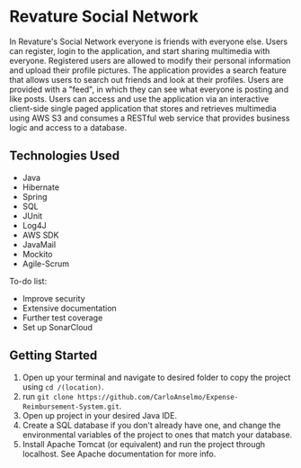 # Revature Social Network

In Revature's Social Network everyone is friends with everyone else. Users can register, login to the application, and start sharing multimedia with everyone. Registered users are allowed to modify their personal information and upload their profile pictures. The application provides a search feature that allows users to search out friends and look at their profiles. Users are provided with a "feed", in which they can see what everyone is posting and like posts. Users can access and use the application via an interactive client-side single paged application that stores and retrieves multimedia using AWS S3 and consumes a RESTful web service that provides business logic and access to a database.

## Technologies Used
- Java
- Hibernate
- Spring
- SQL
- JUnit
- Log4J
- AWS SDK
- JavaMail
- Mockito
- Agile-Scrum

To-do list:
- Improve security
- Extensive documentation
- Further test coverage
- Set up SonarCloud

## Getting Started
1. Open up your terminal and navigate to desired folder to copy the project using `cd /(location)`.
2. run `git clone https://github.com/CarloAnselmo/Expense-Reimbursement-System.git`.
3. Open up project in your desired Java IDE.
4. Create a SQL database if you don't already have one, and change the environmental variables of the project to ones that match your database.
5. Install Apache Tomcat (or equivalent) and run the project through localhost. See Apache documentation for more info.
